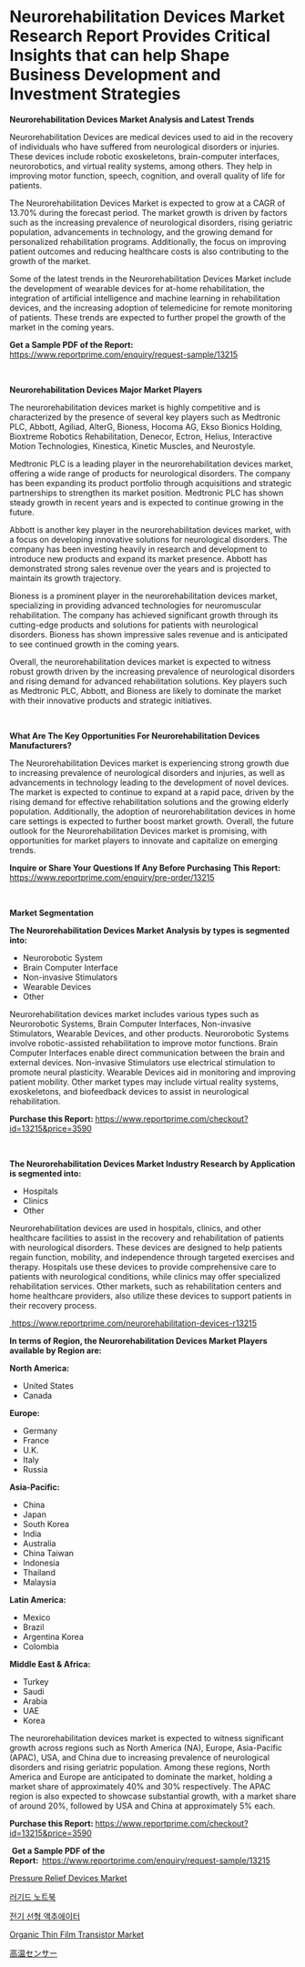 <p><h1>Neurorehabilitation Devices Market Research Report Provides Critical Insights that can help Shape Business Development and Investment Strategies</h1></p><p><strong>Neurorehabilitation Devices Market Analysis and Latest Trends</strong></p>
<p><p>Neurorehabilitation Devices are medical devices used to aid in the recovery of individuals who have suffered from neurological disorders or injuries. These devices include robotic exoskeletons, brain-computer interfaces, neurorobotics, and virtual reality systems, among others. They help in improving motor function, speech, cognition, and overall quality of life for patients.</p><p>The Neurorehabilitation Devices Market is expected to grow at a CAGR of 13.70% during the forecast period. The market growth is driven by factors such as the increasing prevalence of neurological disorders, rising geriatric population, advancements in technology, and the growing demand for personalized rehabilitation programs. Additionally, the focus on improving patient outcomes and reducing healthcare costs is also contributing to the growth of the market.</p><p>Some of the latest trends in the Neurorehabilitation Devices Market include the development of wearable devices for at-home rehabilitation, the integration of artificial intelligence and machine learning in rehabilitation devices, and the increasing adoption of telemedicine for remote monitoring of patients. These trends are expected to further propel the growth of the market in the coming years.</p></p>
<p><strong>Get a Sample PDF of the Report:&nbsp;</strong> <a href="https://www.reportprime.com/enquiry/request-sample/13215">https://www.reportprime.com/enquiry/request-sample/13215</a></p>
<p>&nbsp;</p>
<p><strong>Neurorehabilitation Devices Major Market Players</strong></p>
<p><p>The neurorehabilitation devices market is highly competitive and is characterized by the presence of several key players such as Medtronic PLC, Abbott, Agiliad, AlterG, Bioness, Hocoma AG, Ekso Bionics Holding, Bioxtreme Robotics Rehabilitation, Denecor, Ectron, Helius, Interactive Motion Technologies, Kinestica, Kinetic Muscles, and Neurostyle.</p><p>Medtronic PLC is a leading player in the neurorehabilitation devices market, offering a wide range of products for neurological disorders. The company has been expanding its product portfolio through acquisitions and strategic partnerships to strengthen its market position. Medtronic PLC has shown steady growth in recent years and is expected to continue growing in the future.</p><p>Abbott is another key player in the neurorehabilitation devices market, with a focus on developing innovative solutions for neurological disorders. The company has been investing heavily in research and development to introduce new products and expand its market presence. Abbott has demonstrated strong sales revenue over the years and is projected to maintain its growth trajectory.</p><p>Bioness is a prominent player in the neurorehabilitation devices market, specializing in providing advanced technologies for neuromuscular rehabilitation. The company has achieved significant growth through its cutting-edge products and solutions for patients with neurological disorders. Bioness has shown impressive sales revenue and is anticipated to see continued growth in the coming years.</p><p>Overall, the neurorehabilitation devices market is expected to witness robust growth driven by the increasing prevalence of neurological disorders and rising demand for advanced rehabilitation solutions. Key players such as Medtronic PLC, Abbott, and Bioness are likely to dominate the market with their innovative products and strategic initiatives.</p></p>
<p>&nbsp;</p>
<p><strong>What Are The Key Opportunities For Neurorehabilitation Devices Manufacturers?</strong></p>
<p><p>The Neurorehabilitation Devices market is experiencing strong growth due to increasing prevalence of neurological disorders and injuries, as well as advancements in technology leading to the development of novel devices. The market is expected to continue to expand at a rapid pace, driven by the rising demand for effective rehabilitation solutions and the growing elderly population. Additionally, the adoption of neurorehabilitation devices in home care settings is expected to further boost market growth. Overall, the future outlook for the Neurorehabilitation Devices market is promising, with opportunities for market players to innovate and capitalize on emerging trends.</p></p>
<p><strong>Inquire or Share Your Questions If Any Before Purchasing This Report:</strong> <a href="https://www.reportprime.com/enquiry/pre-order/13215">https://www.reportprime.com/enquiry/pre-order/13215</a></p>
<p>&nbsp;</p>
<p><strong>Market Segmentation</strong></p>
<p><strong>The Neurorehabilitation Devices Market Analysis by types is segmented into:</strong></p>
<p><ul><li>Neurorobotic System</li><li>Brain Computer Interface</li><li>Non-invasive Stimulators</li><li>Wearable Devices</li><li>Other</li></ul></p>
<p><p>Neurorehabilitation devices market includes various types such as Neurorobotic Systems, Brain Computer Interfaces, Non-invasive Stimulators, Wearable Devices, and other products. Neurorobotic Systems involve robotic-assisted rehabilitation to improve motor functions. Brain Computer Interfaces enable direct communication between the brain and external devices. Non-invasive Stimulators use electrical stimulation to promote neural plasticity. Wearable Devices aid in monitoring and improving patient mobility. Other market types may include virtual reality systems, exoskeletons, and biofeedback devices to assist in neurological rehabilitation.</p></p>
<p><strong>Purchase this Report:&nbsp;</strong><a href="https://www.reportprime.com/checkout?id=13215&price=3590">https://www.reportprime.com/checkout?id=13215&price=3590</a></p>
<p>&nbsp;</p>
<p><strong>The Neurorehabilitation Devices Market Industry Research by Application is segmented into:</strong></p>
<p><ul><li>Hospitals</li><li>Clinics</li><li>Other</li></ul></p>
<p><p>Neurorehabilitation devices are used in hospitals, clinics, and other healthcare facilities to assist in the recovery and rehabilitation of patients with neurological disorders. These devices are designed to help patients regain function, mobility, and independence through targeted exercises and therapy. Hospitals use these devices to provide comprehensive care to patients with neurological conditions, while clinics may offer specialized rehabilitation services. Other markets, such as rehabilitation centers and home healthcare providers, also utilize these devices to support patients in their recovery process.</p></p>
<p><a href="https://www.reportprime.com/neurorehabilitation-devices-r13215">&nbsp;https://www.reportprime.com/neurorehabilitation-devices-r13215</a></p>
<p><strong>In terms of Region, the Neurorehabilitation Devices Market Players available by Region are:</strong></p>
<p>
    <p> <strong> North America: </strong>
        <ul>
            <li>United States</li>
            <li>Canada</li>
        </ul>
        </p> 
    <p> <strong> Europe: </strong>
        <ul>
            <li>Germany</li>
            <li>France</li>
            <li>U.K.</li>
            <li>Italy</li>
            <li>Russia</li>
        </ul>
        </p> 
    <p> <strong> Asia-Pacific: </strong>
        <ul>
            <li>China</li>
            <li>Japan</li>
            <li>South Korea</li>
            <li>India</li>
            <li>Australia</li>
            <li>China Taiwan</li>
            <li>Indonesia</li>
            <li>Thailand</li>
            <li>Malaysia</li>
        </ul>
        </p> 
    <p> <strong> Latin America: </strong>
        <ul>
            <li>Mexico</li>
            <li>Brazil</li>
            <li>Argentina Korea</li>
            <li>Colombia</li>
        </ul>
        </p> 
    <p> <strong> Middle East & Africa: </strong>
        <ul>
            <li>Turkey</li>
            <li>Saudi</li>
            <li>Arabia</li>
            <li>UAE</li>
            <li>Korea</li>
        </ul>
    </p>
    </p>
<p><p>The neurorehabilitation devices market is expected to witness significant growth across regions such as North America (NA), Europe, Asia-Pacific (APAC), USA, and China due to increasing prevalence of neurological disorders and rising geriatric population. Among these regions, North America and Europe are anticipated to dominate the market, holding a market share of approximately 40% and 30% respectively. The APAC region is also expected to showcase substantial growth, with a market share of around 20%, followed by USA and China at approximately 5% each.</p></p>
<p><strong>Purchase this Report: </strong><a href="https://www.reportprime.com/checkout?id=13215&price=3590">https://www.reportprime.com/checkout?id=13215&price=3590</a></p>
<p>&nbsp;<strong>Get a Sample PDF of the Report:&nbsp;&nbsp;</strong><a href="https://www.reportprime.com/enquiry/request-sample/13215">https://www.reportprime.com/enquiry/request-sample/13215</a></p>
<p><strong></strong></p>
<p><p><a href="https://github.com/dx0328/Market-Research-Report-List-2/blob/main/pressure-relief-devices-market.md">Pressure Relief Devices Market</a></p><p><a href="https://github.com/xvz497517413/Market-Research-Report-List-1/blob/main/499916729106.md">러기드 노트북</a></p><p><a href="https://medium.com/@dayanarunolfsdottir/%EC%A0%84%EA%B8%B0-%EC%84%A0%ED%98%95-%EC%95%A1%EC%B6%94%EC%97%90%EC%9D%B4%ED%84%B0-%EC%8B%9C%EC%9E%A5-%EB%8F%99%ED%96%A5-%EB%B0%8F-%EC%8B%9C%EC%9E%A5-%EB%B6%84%EC%84%9D%EC%9D%80-2024%EB%85%84%EB%B6%80%ED%84%B0-2031%EB%85%84%EA%B9%8C%EC%A7%80-%EC%98%88%EC%B8%A1%EB%90%A9%EB%8B%88%EB%8B%A4-dc08d9e1c447">전기 선형 액추에이터</a></p><p><a href="https://issuu.com/reportprime-2/docs/organic-thin-film-transistor-market-size-2030.pptx">Organic Thin Film Transistor Market</a></p><p><a href="https://github.com/EmoryYundt1935/Market-Research-Report-List-1/blob/main/235580628392.md">高温センサー</a></p></p>
